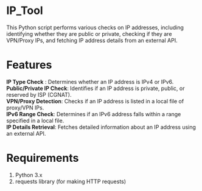 # IP_Tool
This Python script performs various checks on IP addresses, including identifying whether they are public or private, checking if they are VPN/Proxy IPs, and fetching IP address details from an external API.

# Features
**IP Type Check** : Determines whether an IP address is IPv4 or IPv6.\
**Public/Private IP Check**: Identifies if an IP address is private, public, or reserved by ISP (CGNAT).\
**VPN/Proxy Detection**: Checks if an IP address is listed in a local file of proxy/VPN IPs.\
**IPv6 Range Check**: Determines if an IPv6 address falls within a range specified in a local file.\
**IP Details Retrieval**: Fetches detailed information about an IP address using an external API.

# Requirements
1. Python 3.x
2. requests library (for making HTTP requests)
